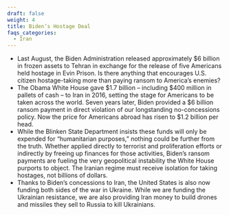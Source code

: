 ```yaml
---
draft: false
weight: 4
title: Biden’s Hostage Deal
faqs_categories:
  - Iran
---
```

* Last August, the Biden Administration released approximately $6 billion in frozen assets to Tehran in exchange for the release of five Americans held hostage in Evin Prison. Is there anything that encourages U.S. citizen hostage-taking more than paying ransom to America’s enemies?
* The Obama White House gave $1.7 billion – including $400 million in pallets of cash – to Iran in 2016, setting the stage for Americans to be taken across the world. Seven years later, Biden provided a $6 billion ransom payment in direct violation of our longstanding no-concessions policy. Now the price for Americans abroad has risen to $1.2 billion per head.
* While the Blinken State Department insists these funds will only be expended for “humanitarian purposes,” nothing could be further from the truth. Whether applied directly to terrorist and proliferation efforts or indirectly by freeing up finances for those activities, Biden’s ransom payments are fueling the very geopolitical instability the White House purports to object. The Iranian regime must receive isolation for taking hostages, not billions of dollars.
* Thanks to Biden’s concessions to Iran, the United States is also now funding both sides of the war in Ukraine. While we are funding the Ukrainian resistance, we are also providing Iran money to build drones and missiles they sell to Russia to kill Ukrainians.